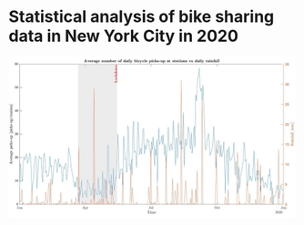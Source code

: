 # Statistical analysis of bike sharing data in New York City in 2020
![My Image](Paper/Images/Cover.jpg)
